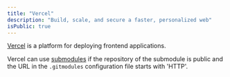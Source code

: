 ```yaml
---
title: "Vercel"
description: "Build, scale, and secure a faster, personalized web"
isPublic: true
---
```


[Vercel](https://vercel.com/) is a platform for deploying frontend applications.

Vercel can use [submodules](submodule) if the repository of the submodule is
public and the URL in the `.gitmodules` configuration file starts with 'HTTP'.
